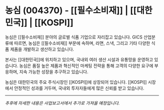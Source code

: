 # 농심 (004370) - [[필수소비재]] | [[대한민국]] | [[KOSPI]]

농심은 [[필수소비재]] 분야의 글로벌 식품 기업으로 자리잡고 있습니다. GICS 산업분류에 따르면, 농심은 [[필수소비재]] 부문에 속하며, 라면, 스낵, 그리고 기타 다양한 식품 제품을 개발하고 생산하고 있습니다.

본사는 [[대한민국]]에 위치하고 있으며, 국내외 여러 생산 시설과 유통망을 운영하고 있습니다. 농심은 품질 높은 제품과 혁신적인 마케팅 전략을 통해 고객의 다양한 요구에 부응하며, 지속 가능한 성장을 추구하고 있습니다.

농심은 대한민국의 주요 주식시장인 [[KOSPI]]에 상장되어 있습니다. [[KOSPI]] 시장에서 안정적인 성과를 거두며, 국내외 투자자들에게 많은 신뢰를 받고 있습니다.

---

*추후에 자세한 내용은 사업보고서에서 추가로 가져올 예정입니다.*
